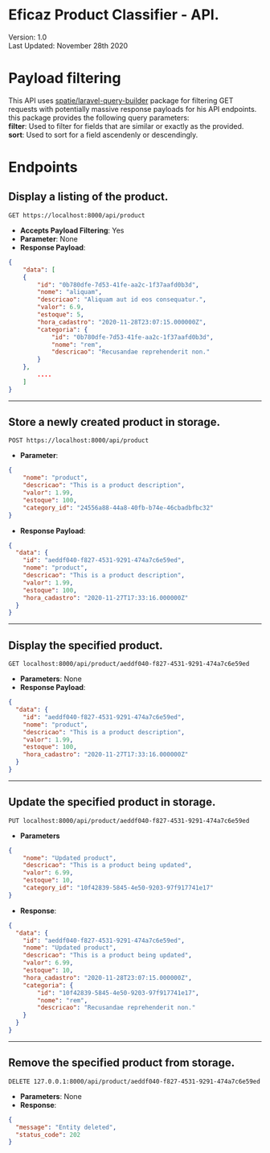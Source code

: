 # Eficaz Product Classifier - API.  
Version: 1.0  
Last Updated: November 28th 2020  

# Payload filtering
This API uses [spatie/laravel-query-builder](https://github.com/spatie/laravel-query-builder) package 
for filtering GET requests with potentially massive response payloads
for his API endpoints. this package provides the following query parameters:  
**filter**: Used to filter for fields that are similar or exactly as the provided.  
**sort**: Used to sort for a field ascendenly or descendingly.  

# Endpoints

## Display a listing of the product.

    GET https://localhost:8000/api/product

- **Accepts Payload Filtering**: Yes
- **Parameter**: None
- **Response Payload**: 
```json
{
    "data": [
    {
        "id": "0b780dfe-7d53-41fe-aa2c-1f37aafd0b3d",
        "nome": "aliquam",
        "descricao": "Aliquam aut id eos consequatur.",
        "valor": 6.9,
        "estoque": 5,
        "hora_cadastro": "2020-11-28T23:07:15.000000Z",
        "categoria": {
            "id": "0b780dfe-7d53-41fe-aa2c-1f37aafd0b3d",
            "nome": "rem",
            "descricao": "Recusandae reprehenderit non."
        }
    },
        ....
    ]
}
```

---

## Store a newly created product in storage.

    POST https://localhost:8000/api/product

- **Parameter**: 
```json 
{
    "nome": "product",
    "descricao": "This is a product description",
    "valor": 1.99,
    "estoque": 100,
    "category_id": "24556a88-44a8-40fb-b74e-46cbadbfbc32"
}
```
- **Response Payload**: 
```json
{
  "data": {
    "id": "aeddf040-f827-4531-9291-474a7c6e59ed",
    "nome": "product",
    "descricao": "This is a product description",
    "valor": 1.99,
    "estoque": 100,
    "hora_cadastro": "2020-11-27T17:33:16.000000Z"
  }
}
```

---

## Display the specified product.
    GET localhost:8000/api/product/aeddf040-f827-4531-9291-474a7c6e59ed

- **Parameters**: None
- **Response Payload**:
```json
{
  "data": {
    "id": "aeddf040-f827-4531-9291-474a7c6e59ed",
    "nome": "product",
    "descricao": "This is a product description",
    "valor": 1.99,
    "estoque": 100,
    "hora_cadastro": "2020-11-27T17:33:16.000000Z"
  }
}
```

---

## Update the specified product in storage.
    PUT localhost:8000/api/product/aeddf040-f827-4531-9291-474a7c6e59ed

- **Parameters** 
```json
{
    "nome": "Updated product",
    "descricao": "This is a product being updated",
    "valor": 6.99,
    "estoque": 10,
    "category_id": "10f42839-5845-4e50-9203-97f917741e17"
}
```
- **Response**:
```json
{
  "data": {
    "id": "aeddf040-f827-4531-9291-474a7c6e59ed",
    "nome": "Updated product",
    "descricao": "This is a product being updated",
    "valor": 6.99,
    "estoque": 10,
    "hora_cadastro": "2020-11-28T23:07:15.000000Z",
    "categoria": {
        "id": "10f42839-5845-4e50-9203-97f917741e17",
        "nome": "rem",
        "descricao": "Recusandae reprehenderit non."
    }
  }
}
```

---

## Remove the specified product from storage.
    DELETE 127.0.0.1:8000/api/product/aeddf040-f827-4531-9291-474a7c6e59ed

- **Parameters**: None
- **Response**: 
```json
{
  "message": "Entity deleted",
  "status_code": 202
}
```
